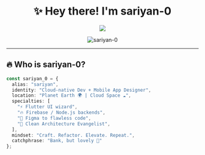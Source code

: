 <h1 align="center">✨ Hey there! I'm <strong>sariyan-0</strong></h1>
<p align="center">
  <img src="https://readme-typing-svg.herokuapp.com?font=JetBrains+Mono&size=22&pause=1000&color=00FFFF&center=true&vCenter=true&width=500&lines=Code+what+you+wish+existed.;Design+like+you+own+it.;Own+your+stack+%7C+Create+your+world." />
</p>

<p align="center">
  <img src="https://komarev.com/ghpvc/?username=sariyan-0&label=Profile+Views&color=0e75b6&style=flat-square" alt="sariyan-0" />
</p>

---

## 🔥 Who is sariyan-0?

```ts
const sariyan_0 = {
  alias: "sariyan",
  identity: "Cloud-native Dev + Mobile App Designer",
  location: "Planet Earth 🌍 | Cloud Space ☁️",
  specialties: [
    "⚡ Flutter UI wizard",
    "🔥 Firebase / Node.js backends",
    "🎨 Figma to flawless code",
    "🧠 Clean Architecture Evangelist",
  ],
  mindset: "Craft. Refactor. Elevate. Repeat.",
  catchphrase: "Bank, but lovely 💸"
};
